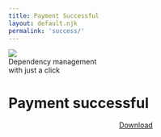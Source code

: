 ```yaml
---
title: Payment Successful
layout: default.njk
permalink: 'success/'
---
```


<style>

#payment-success h2 {
  display: inline-block;
  margin: 0;
  margin-right: 1rem;
  font-size: 2em;
  font-weight: 100;
}
#payment-success #price {
  display: inline-block;
  margin: 0;
}
#payment-success #content {
  display: grid;
  align-items: start;
  justify-items: center;
}

</style>

<div class="logo-container">
  <img src="/img/logo.png" />
  <div id="slogan">Dependency management 
    <br /> with just a click
  </div>
</div>
<div class="container" id="payment-success">
  <div id="header">
    <h1>Payment successful</h1>
    <div class="separator"></div>
  </div>
  <div id="content">
    <a class="button primary" href="/download">Download</a>
  </div>
  <div id="container-footer">
    <div class="separator"></div>
  </div>
</div>
